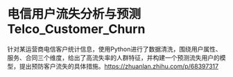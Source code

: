 # 电信用户流失分析与预测 Telco_Customer_Churn


针对某运营商电信客户统计信息，使用Python进行了数据清洗，围绕用户属性、服务、合同三个维度，给出了高流失率的人群特征，并构建一个预测流失用户的模型，提出预防客户流失的具体措施。https://zhuanlan.zhihu.com/p/68397317


